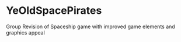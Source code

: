 # YeOldSpacePirates

Group Revision of Spaceship game with improved game elements and graphics appeal
